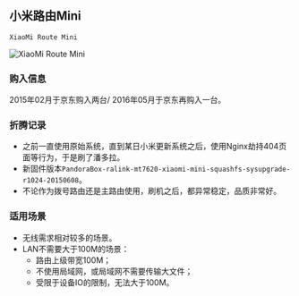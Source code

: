 ## 小米路由Mini

    XiaoMi Route Mini

![XiaoMi Route Mini](../assets/device/xiaomi-route-mini.jpg)

### 购入信息

2015年02月于京东购入两台/ 2016年05月于京东再购入一台。

### 折腾记录

- 之前一直使用原始系统，直到某日小米更新系统之后，使用Nginx劫持404页面等行为，于是刷了潘多拉。
- 新固件版本```PandoraBox-ralink-mt7620-xiaomi-mini-squashfs-sysupgrade-r1024-20150608```。
- 不论作为拨号路由还是主路由使用，刷机之后，都异常稳定，品质非常好。

### 适用场景

- 无线需求相对较多的场景。
- LAN不需要大于100M的场景：
    - 路由上级带宽100M；
    - 不使用局域网，或局域网不需要传输大文件；
    - 受限于设备IO的限制，无法大于100M。
